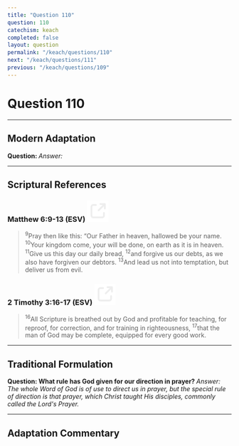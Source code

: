 ```yaml
---
title: "Question 110"
question: 110
catechism: keach
completed: false
layout: question
permalink: "/keach/questions/110"
next: "/keach/questions/111"
previous: "/keach/questions/109"
---
```

# Question 110
---
## Modern Adaptation
<strong>
    Question:
</strong>

<em>
    Answer:
</em>

---
## Scriptural References
### Matthew 6:9-13 (ESV) <a href="https://biblegateway.com/passage/?search=Matthew+6%3A9-13&version=ESV"><img src="/assets/svg/link.svg"/></a>
> <sup>9</sup>Pray then like this: “Our Father in heaven, hallowed be your name.
> <sup>10</sup>Your kingdom come, your will be done, on earth as it is in heaven.
> <sup>11</sup>Give us this day our daily bread,
> <sup>12</sup>and forgive us our debts, as we also have forgiven our debtors.
> <sup>13</sup>And lead us not into temptation, but deliver us from evil.

### 2 Timothy 3:16-17 (ESV) <a href="https://biblegateway.com/passage/?search=2+Timothy+3%3A16-17&version=ESV"><img src="/assets/svg/link.svg"/></a>
> <sup>16</sup>All Scripture is breathed out by God and profitable for teaching, for reproof, for correction, and for training in righteousness,
> <sup>17</sup>that the man of God may be complete, equipped for every good work.

---
## Traditional Formulation
<strong>
    Question: What rule has God given for our direction in prayer?
</strong>

<em>
    Answer: The whole Word of God is of use to direct us in prayer, but the special rule of direction is that prayer, which Christ taught His disciples, commonly called the Lord's Prayer.
</em>

---
## Adaptation Commentary
